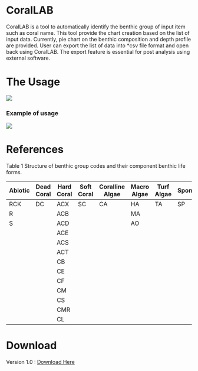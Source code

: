 # CoralLAB

CoralLAB is a tool to automatically identify the benthic group of input item such as coral name. This tool provide the chart creation based on the list of input data. Currently, pie chart on the benthic composition and depth profile are provided. User can export the list of data into *csv file format and open back using CoralLAB. The export feature is essential for post analysis using external software.

# The Usage
![](https://github.com/zaimpauzi/CoralLAB/blob/master/Documentation/Usage.PNG?raw=true)

### Example of usage
![](https://github.com/zaimpauzi/CoralLAB/blob/master/Documentation/Example.PNG?raw=true)

# References

Table 1 Structure of benthic group codes and their component benthic life forms.

| Abiotic  | Dead Coral | Hard Coral | Soft Coral | Coralline Algae | Macro Algae | Turf Algae | Sponge | Other | Indeterminate |
|----------|------------|------------|------------|-----------------|-------------|------------|--------|-------|---------------|
|   RCK    |     DC     |     ACX    |       SC   |         CA      |      HA     |     TA     |    SP  |   OT  |    IN         |
|    R     |            |     ACB    |            |                 |      MA     |            |        |  UNID |     W         |
|    S     |            |     ACD    |            |                 |      AO     |            |        |       |               |
|          |            |     ACE    |            |                 |             |            |        |       |               |
|          |            |     ACS    |            |                 |             |            |        |       |               |
|          |            |     ACT    |            |                 |             |            |        |       |               |
|          |            |     CB     |            |                 |             |            |        |       |               |
|          |            |     CE     |            |                 |             |            |        |       |               |
|          |            |     CF     |            |                 |             |            |        |       |               |
|          |            |     CM     |            |                 |             |            |        |       |               |
|          |            |     CS     |            |                 |             |            |        |       |               |
|          |            |     CMR    |            |                 |             |            |        |       |               |
|          |            |     CL     |            |                 |             |            |        |       |               |


# Download

Version 1.0 : [Download Here](https://github.com/zaimpauzi/CoralLAB/releases/download/1.0/CoralLAB_v1.0_setup.exe)
